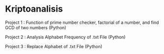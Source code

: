 # Kriptoanalisis 

Project 1 : Function of prime number checker, factorial of a number, and find GCD of two numbers (Python)

Project 2 : Analysis Alphabet Frequency of .txt File (Python)

Project 3 : Replace Alphabet of .txt File (Python)

